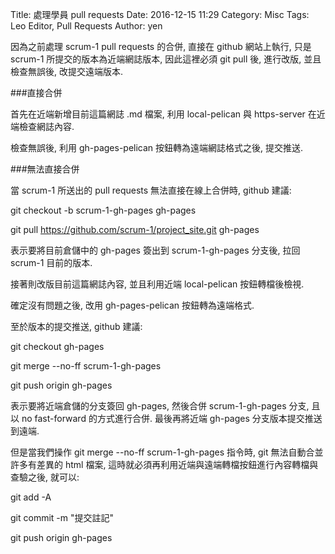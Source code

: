 Title: 處理學員 pull requests
Date: 2016-12-15 11:29
Category: Misc
Tags: Leo Editor, Pull Requests
Author: yen

因為之前處理 scrum-1 pull requests 的合併, 直接在 github 網站上執行, 只是 scrum-1 所提交的版本為近端網誌版本, 因此這裡必須 git pull 後, 進行改版, 並且檢查無誤後, 改提交遠端版本.

<!-- PELICAN_END_SUMMARY -->

###直接合併

首先在近端新增目前這篇網誌 .md 檔案, 利用 local-pelican 與 https-server 在近端檢查網誌內容.

檢查無誤後, 利用 gh-pages-pelican 按鈕轉為遠端網誌格式之後, 提交推送.

###無法直接合併

當 scrum-1 所送出的 pull requests 無法直接在線上合併時, github 建議:

git checkout -b scrum-1-gh-pages gh-pages

git pull https://github.com/scrum-1/project_site.git gh-pages

表示要將目前倉儲中的 gh-pages 簽出到 scrum-1-gh-pages 分支後, 拉回 scrum-1 目前的版本.

接著則改版目前這篇網誌內容, 並且利用近端 local-pelican 按鈕轉檔後檢視.

確定沒有問題之後, 改用 gh-pages-pelican 按鈕轉為遠端格式.

至於版本的提交推送, github 建議:

git checkout gh-pages

git merge --no-ff scrum-1-gh-pages

git push origin gh-pages

表示要將近端倉儲的分支簽回 gh-pages, 然後合併 scrum-1-gh-pages 分支, 且以 no fast-forward 的方式進行合併. 最後再將近端 gh-pages 分支版本提交推送到遠端.

但是當我們操作 git merge --no-ff scrum-1-gh-pages 指令時, git 無法自動合並許多有差異的 html 檔案, 這時就必須再利用近端與遠端轉檔按鈕進行內容轉檔與查驗之後, 就可以:

git add -A

git commit -m "提交註記"

git push origin gh-pages